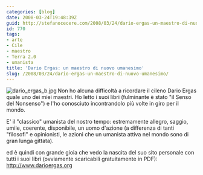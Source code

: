 ```yaml
---
categories: [blog]
date: 2008-03-24T19:48:39Z
guid: http://stefanocecere.com/2008/03/24/dario-ergas-un-maestro-di-nuovo-umanesimo/
id: 770
tags:
- arte
- Cile
- maestro
- Terra 2.0
- umanista
title: 'Dario Ergas: un maestro di nuovo umanesimo'
slug: /2008/03/24/dario-ergas-un-maestro-di-nuovo-umanesimo/
---
```


<img src='http://stefanocecere.com/wp-content/uploads/sites/3/2008/03/dario_ergas_b.jpg' alt='dario_ergas_b.jpg' align="left" />Non ho alcuna difficoltà a ricordare il cileno Dario Ergas quale uno dei miei maestri. Ho letto i suoi libri (fulminante è stato "il Senso del Nonsenso") e l'ho conosciuto incontrandolo più volte in giro per il mondo.
  
E' il "classico" umanista del nostro tempo: estremamente allegro, saggio, umile, coerente, disponibile, un uomo d'azione (a differenza di tanti "filosofi" e opinionisti, le azioni che un umanista attiva nel mondo sono di gran lunga gittata).

ed è quindi con grande gioia che vedo la nascita del suo sito personale con tutti i suoi libri (ovviamente scaricabili gratuitamente in PDF): <http://www.darioergas.org>